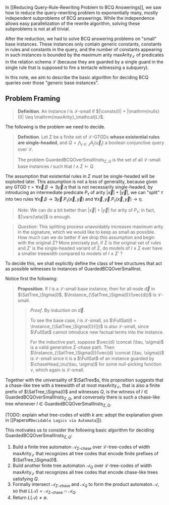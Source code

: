 In [[Reducing Query-Rule-Rewriting Problem to BCQ Answerings]], we saw how to reduce the query-rewriting problem to exponentially many, mostly independent subproblems of BCQ answerings. While the independence allows easy parallelization of the rewrite algorithm, solving these subproblems is not at all trivial.

After the reduction, we had to solve BCQ answering problems on "small" base instances. These instances only contain generic constants, constants in rules and constants in the query, and the number of constants appearing in such instances is bounded by the maximum arity $\mathrm{maxArity}_\mathcal{L}$ of predicates in the relation schema $\mathcal{L}$ (because they are guarded by a single guard in the single rule that is supposed to fire a tentacle witnessing a subquery).

In this note, we aim to describe the basic algorithm for deciding BCQ queries over those "generic base instances".

## Problem Framing

> **Definition**. An instance $I$ is $\mathcal{L}$-small if $|\consts(I)| + |\mathrm{nulls}(I)| \leq \mathrm{maxArity}_\mathcal{L}$.

The following is the problem we need to decide.

> **Definition**. Let $\Sigma$ be a finite set of $\mathcal{L}$-GTGDs **whose existential rules are single-headed**, and $Q = \bigwedge_{j \in J} A_j(\vec{u}_j)$ a boolean conjunctive query over $\mathcal{L}$.
> 
> The problem $\mathrm{GuardedBCQOverSmallInsts}_{\Sigma, Q}$ is the set of all $\mathcal{L}$-small base instances $I$ such that $I \wedge \Sigma \models Q$.

The assumption that existential rules in $\Sigma$ must be single-headed will be exploited later. This assumption is not a loss of generality, because given any GTGD $\tau = \forall \vec{x}. \beta \rightarrow \exists \vec{y}. \eta$ that is not necessarily single-headed, by introducing an intermediate predicate $P_\tau$ of arity $|\vec{x}| + |\vec{y}|$, we can "split" $\tau$ into two rules $\forall \vec{x}. \beta \rightarrow \exists \vec{y}.   P_\tau(\vec{x}, \vec{y})$ and $\forall \vec{x}, \vec{y}. P_\tau(\vec{x}, \vec{y}) \rightarrow \eta$.

> *Note*: We can do a bit better than $|\vec{x}| + |\vec{y}|$ for arity of $P_\tau$; in fact, $|\vars(\eta)|$ is enough.

> *Question*: This splitting process unavoidably increases maximum arity in the signature, which we would like to keep as small as possible. How much can we do better if we drop this assumption and begin with the original $\Sigma$? More precisely put, if $\Sigma$ is the original set of rules and $\Sigma'$ is the single-headed variant of $\Sigma$, do models of $I \wedge \Sigma$ ever have a smaller treewidth compared to models of $I \wedge \Sigma'$ ?

To decide this, we shall explicitly define the class of tree structures that act as possible witnesses to instances of $\mathrm{GuardedBCQOverSmallInst}$.

Notice first the following:

> **Proposition**. If $I$ is a $\mathcal{L}$-small base instance, then for all node $\vec{d}$ in $\SatTree_\Sigma(I)$, $\Instance_{\SatTree_\Sigma(I)}(\vec{d})$ is $\mathcal{L}$-small.
> 
> > *Proof*. By induction on $\vec{d}$.
> > 
> > To see the base case, $I$ is $\mathcal{L}$-small, so $\FullSat(I) = \Instance_{\SatTree_\Sigma(I)}(())$ is also $\mathcal{L}$-small, since $\FullSat$ cannot introduce new factual terms into the instance.
> > 
> > For the inductive part, suppose $\vec{d} \concat (\tau, \sigma)$ is a valid generative $\Sigma$-chase path. Then $\Instance_{\SatTree_\Sigma(I)}(\vec{d} \concat (\tau, \sigma))$ is $\mathcal{L}$-small since it is a $\FullSat$ of an instance guarded by $\chaseHead_\nu(\tau, \sigma)$ for some null-picking function $\nu$, which again is $\mathcal{L}$-small.

Together with the universality of $\SatTree$s, this proposition suggests that a chase-like tree with a treewidth of at most $\mathrm{maxArity}_\mathcal{L}$, that is also a finite prefix of $\SatTree_\Sigma(I)$ and witnesses $Q$, is the witness of $I \in \mathrm{GuardedBCQOverSmallInsts}_{\Sigma, Q}$, and conversely there is such a chase-like tree whenever $I \in \mathrm{GuardedBCQOverSmallInsts}_{\Sigma, Q}$.

(TODO: explain what tree-codes of width $k$ are: adopt the explanation given in [[Papers#`Decidable Logics via Automata`]]).

This motivates us to consider the following basic algorithm for deciding $\mathrm{GuardedBCQOverSmallInsts}_{\Sigma, Q}$:
   1. Build a finite tree automaton $\mathcal{A}_{\Sigma\text{-chase}}$ over $\mathcal{L}$-tree-codes of width $\mathrm{maxArity}_\mathcal{L}$ that recognizes all tree codes that encode finite prefixes of $\SatTree_\Sigma(I)$.
   2. Build another finite tree automaton $\mathcal{A}_Q$ over $\mathcal{L}$-tree-codes of width $\mathrm{maxArity}_\mathcal{L}$ that recognizes all tree codes that encode chase-like trees satisfying $Q$.
   3. Formally intersect $\mathcal{A}_{\Sigma\text{-chase}}$ and $\mathcal{A}_Q$ to form the product automaton $\mathcal{A}$, so that $L(\mathcal{A}) = \mathcal{A}_{\Sigma\text{-chase}} \cap \mathcal{A}_Q$.
   4. Return $L(\mathcal{A}) \neq \emptyset$.
